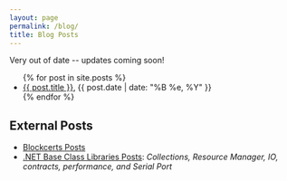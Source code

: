 ```yaml
---
layout: page
permalink: /blog/
title: Blog Posts
---
```


Very out of date -- updates coming soon!

<div class="external-posts">
  <section >
    <ul>
    {% for post in site.posts %}
      <li>
        <a href="{{ site.baseurl }}{{ post.url }}">{{ post.title }}</a>, {{ post.date | date: "%B %e, %Y" }}
      </li>
    {% endfor %}
    </ul>
  </section>

  <section class="external-posts">
    <h2>External Posts</h2>
    <ul>
      <li><a href="https://community.blockcerts.org/search?q=kim">Blockcerts Posts</a></li>
      <li><a href="https://learn.microsoft.com/en-us/archive/blogs/bclteam">.NET Base Class Libraries Posts</a>: <i>Collections, Resource Manager, IO, contracts, performance, and Serial Port</i></li>
    </ul>
  </section>
</div>

